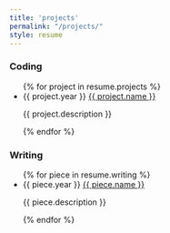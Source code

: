 ```yaml
---
title: 'projects'
permalink: "/projects/"
style: resume
---
```


<nav class="resume">
  <h3>Coding</h3>
  <ul>{% for project in resume.projects %}
    <li>
      <time>{{ project.year }}</time>
      <span><a href="{{ project.url }}">{{ project.name }}</a></span>
      <p>{{ project.description }}</p>
    </li>{% endfor %}
  </ul>

  <h3>Writing</h3>
  <ul>{% for piece in resume.writing %}
    <li>
      <time>{{ piece.year }}</time>
      <span><a href="{{ piece.url }}">{{ piece.name }}</a></span>
      <p>{{ piece.description }}</p>
    </li>{% endfor %}
  </ul>
</nav>